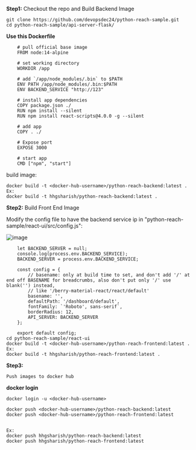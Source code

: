 
**Step1:** Checkout the repo and Build Backend Image

    git clone https://github.com/devopsdec24/python-reach-sample.git
    cd python-reach-sample/api-server-flask/


**Use this Dockerfile**

        # pull official base image
        FROM node:14-alpine
    
        # set working directory
        WORKDIR /app
        
        # add `/app/node_modules/.bin` to $PATH
        ENV PATH /app/node_modules/.bin:$PATH
        ENV BACKEND_SERVICE "http://123"
        
        # install app dependencies
        COPY package.json ./
        RUN npm install --silent
        RUN npm install react-scripts@4.0.0 -g --silent
        
        # add app
        COPY . ./
        
        # Expose port
        EXPOSE 3000
        
        # start app
        CMD ["npm", "start"]

build image:
    
    docker build -t <docker-hub-username>/python-reach-backend:latest . 
    Ex: 
    docker build -t hhgsharish/python-reach-backend:latest . 

**Step2:** Build Front End Image

Modify the config file  to have the backend service ip in "python-reach-sample/react-ui/src/config.js":

![image](https://github.com/user-attachments/assets/87414b9a-bddc-4491-8458-f725c7f842c3)

        let BACKEND_SERVER = null;
        console.log(process.env.BACKEND_SERVICE);
        BACKEND_SERVER = process.env.BACKEND_SERVICE;
        
        const config = {
            // basename: only at build time to set, and don't add '/' at end off BASENAME for breadcrumbs, also don't put only '/' use blank('') instead,
            // like '/berry-material-react/react/default'
            basename: '',
            defaultPath: '/dashboard/default',
            fontFamily: `'Roboto', sans-serif`,
            borderRadius: 12,
            API_SERVER: BACKEND_SERVER
        };

        export default config;
    cd python-reach-sample/react-ui
    docker build -t <docker-hub-username>/python-reach-frontend:latest . 
    Ex: 
    docker build -t hhgsharish/python-reach-frontend:latest . 
    
**Step3:** 
    
    Push images to docker hub

**docker login**
    
    docker login -u <docker-hub-username>
    
    docker push <docker-hub-username>/python-reach-backend:latest
    docker push <docker-hub-username>/python-reach-frontend:latest

    
    Ex:
    docker push hhgsharish/python-reach-backend:latest
    docker push hhgsharish/python-reach-frontend:latest
